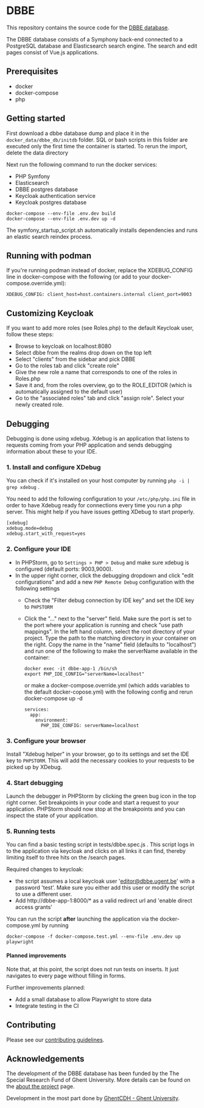 # DBBE

This repository contains the source code for the [DBBE database](https://www.dbbe.ugent.be/).

The DBBE database consists of a Symphony back-end connected to a PostgreSQL database and Elasticsearch search engine. The search and edit pages consist of Vue.js applications.

## Prerequisites
- docker
- docker-compose
- php

## Getting started

First download a dbbe database dump and place it in the `docker_data/dbbe_db/initdb` folder. SQL or bash scripts in this folder are executed only the first time the container is started. To rerun the import, delete the data directory

Next run the following command to run the docker services:

* PHP Symfony
* Elasticsearch
* DBBE postgres database
* Keycloak authentication service
* Keycloak postgres database

``````
docker-compose --env-file .env.dev build
docker-compose --env-file .env.dev up -d
``````

The symfony_startup_script.sh automatically installs dependencies and runs an elastic search reindex process.

## Running with podman

If you're running podman instead of docker, replace the XDEBUG_CONFIG line in docker-compose with the following (or add to your docker-compose.override.yml):
```
XDEBUG_CONFIG: client_host=host.containers.internal client_port=9003
```

## Customizing Keycloak

If you want to add more roles (see Roles.php) to the default Keycloak user, follow these steps:

- Browse to keycloak on localhost:8080
- Select dbbe from the realms drop down on the top left
- Select "clients" from the sidebar and pick DBBE
- Go to the roles tab and click "create role"
- Give the new role a name that corresponds to one of the roles in Roles.php
- Save it and, from the roles overview, go to the ROLE_EDITOR (which is automatically assigned to the default user)
- Go to the "associated roles" tab and click "assign role". Select your newly created role.

## Debugging

Debugging is done using xdebug. Xdebug is an application that listens to requests coming from
your PHP application and sends debugging information about these to your IDE.

### 1. Install and configure XDebug
You can check if it's installed on your host computer by running `php -i | grep xdebug` .

You need to add the following configuration to your `/etc/php/php.ini` file in order to have Xdebug ready for connections every time you run a php server. This might help if you have issues getting XDebug to start properly.
```
[xdebug]
xdebug.mode=debug
xdebug.start_with_request=yes
```

### 2. Configure your IDE
- In PHPStorm, go to `Settings > PHP > Debug` and make sure xdebug is configured (default ports: 9003,9000).
- In the upper right corner, click the debugging dropdown and click "edit configurations" and add a new `PHP Remote Debug` configuration with the following settings
    - Check the "Filter debug connection by IDE key" and set the IDE key to `PHPSTORM`
    - Click the "..." next to the "server" field. Make sure the port is set to the port where your application is running and check "use path mappings". In the left hand column, select the root directory of your project. Type the path to the matching directory in your container on the right. Copy the name in the "name" field (defaults to "localhost") and run one of the following to make the serverName available in the container:
      ```
      docker exec -it dbbe-app-1 /bin/sh
      export PHP_IDE_CONFIG="serverName=localhost" 
      ```
      or make a docker-compose.override.yml (which adds variables to the default docker-copose.yml) with the following config and rerun docker-compose up -d

      ```
      services:
        app:
          environment:
            PHP_IDE_CONFIG: serverName=localhost
      ```


### 3. Configure your browser

Install "Xdebug helper" in your browser, go to its settings and set the IDE key to `PHPSTORM`. This will add the necessary cookies to your requests to be picked up by XDebug.

### 4. Start debugging

Launch the debugger in PHPStorm by clicking the green bug icon in the top right corner. Set breakpoints in your code and start a request to your application. PHPStorm should now stop at the breakpoints and you can inspect the state of your application.

### 5. Running tests

You can find a basic testing script in tests/dbbe.spec.js . This script logs in to the application via keycloak and clicks on all links it can find, thereby limiting itself to three hits on the /search pages. 

Required changes to keycloak:
- the script assumes a local keycloak user 'editor@dbbe.ugent.be' with a password 'test'. Make sure you either add this user or modify the script to use a different user. 
- Add http://dbbe-app-1:8000/* as a valid redirect url and 'enable direct access grants'

You can run the script **after** launching the application via the docker-compose.yml by running

```
docker-compose -f docker-compose.test.yml --env-file .env.dev up playwright
```

#### Planned improvements
Note that, at this point, the script does not run tests on inserts. It just navigates to every page without filling in forms. 

Further improvements planned:
- Add a small database to allow Playwright to store data
- Integrate testing in the CI


## Contributing

Please see our [contributing guidelines](CONTRIBUTING.md).

## Acknowledgements

The development of the DBBE database has been funded by the The Special Research Fund of Ghent University. More details can be found on the [about the project](https://www.projectdbbe.ugent.be/about-the-project/) page.

Development in the most part done by [GhentCDH - Ghent University](https://www.ghentcdh.ugent.be/).